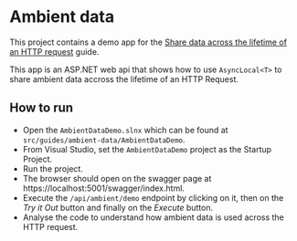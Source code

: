 ﻿# Ambient data

This project contains a demo app for the [Share data across the lifetime of an HTTP request](../../../../docs/guides/share-data-with-async-local.md) guide.

This app is an ASP.NET web api that shows how to use `AsyncLocal<T>` to share ambient data accross the lifetime of an HTTP Request.

## How to run

* Open the `AmbientDataDemo.slnx` which can be found at `src/guides/ambient-data/AmbientDataDemo`.
* From Visual Studio, set the `AmbientDataDemo` project as the Startup Project.
* Run the project.
* The browser should open on the swagger page at https://localhost:5001/swagger/index.html.
* Execute the `/api/ambient/demo` endpoint by clicking on it, then on the *Try it Out* button and finally on the *Execute* button.
* Analyse the code to understand how ambient data is used across the HTTP request.